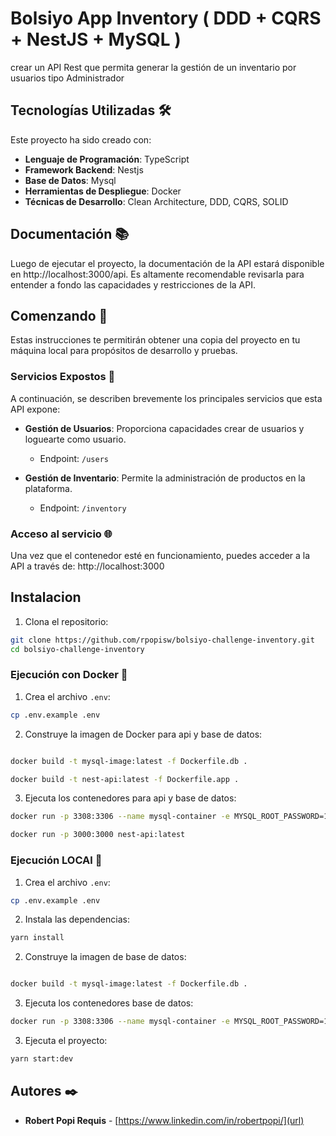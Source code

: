 # Bolsiyo App Inventory ( DDD + CQRS + NestJS + MySQL )

crear un API Rest que permita generar la gestión de un inventario por usuarios
tipo Administrador

## Tecnologías Utilizadas 🛠️

Este proyecto ha sido creado con:

- **Lenguaje de Programación**: TypeScript
- **Framework Backend**: Nestjs
- **Base de Datos**: Mysql
- **Herramientas de Despliegue**: Docker
- **Técnicas de Desarrollo**: Clean Architecture, DDD, CQRS, SOLID

## Documentación 📚
Luego de ejecutar el proyecto, la documentación de la API estará disponible en http://localhost:3000/api. 
Es altamente recomendable revisarla para entender a fondo las capacidades y restricciones de la API.


## Comenzando 🚀

Estas instrucciones te permitirán obtener una copia del proyecto en tu máquina local para propósitos de desarrollo y pruebas.

### Servicios Expostos 🔌

A continuación, se describen brevemente los principales servicios que esta API expone:


- **Gestión de Usuarios**: Proporciona capacidades crear de usuarios y loguearte como usuario.

    - Endpoint: `/users`

- **Gestión de Inventario**: Permite la administración de productos en la plataforma.

    - Endpoint: `/inventory`

### Acceso al servicio 🌐

Una vez que el contenedor esté en funcionamiento, puedes acceder a la API a través de:
http://localhost:3000

## Instalacion 

1. Clona el repositorio:

```bash
git clone https://github.com/rpopisw/bolsiyo-challenge-inventory.git
cd bolsiyo-challenge-inventory
```

### Ejecución con Docker 🔧


1. Crea el archivo `.env`:

```bash
cp .env.example .env
```

2. Construye la imagen de Docker para api y base de datos:

```bash

docker build -t mysql-image:latest -f Dockerfile.db .
```
```bash
docker build -t nest-api:latest -f Dockerfile.app .
```

3. Ejecuta los contenedores para api y base de datos:

```bash
docker run -p 3308:3306 --name mysql-container -e MYSQL_ROOT_PASSWORD=12345678 -e MYSQL_DATABASE=inventory -d mysql-image:latest
```
```bash
docker run -p 3000:3000 nest-api:latest
```
### Ejecución LOCAl 🔧

1. Crea el archivo `.env`:

```bash
cp .env.example .env
```

2. Instala las dependencias:

```bash
yarn install
```
2. Construye la imagen de base de datos:

```bash

docker build -t mysql-image:latest -f Dockerfile.db .
```

3. Ejecuta los contenedores  base de datos:

```bash
docker run -p 3308:3306 --name mysql-container -e MYSQL_ROOT_PASSWORD=12345678 -e MYSQL_DATABASE=inventory -d mysql-image:latest
```

3. Ejecuta el proyecto:

```bash
yarn start:dev
```


## Autores ✒️

* **Robert Popi Requis** - [https://www.linkedin.com/in/robertpopi/](url)
